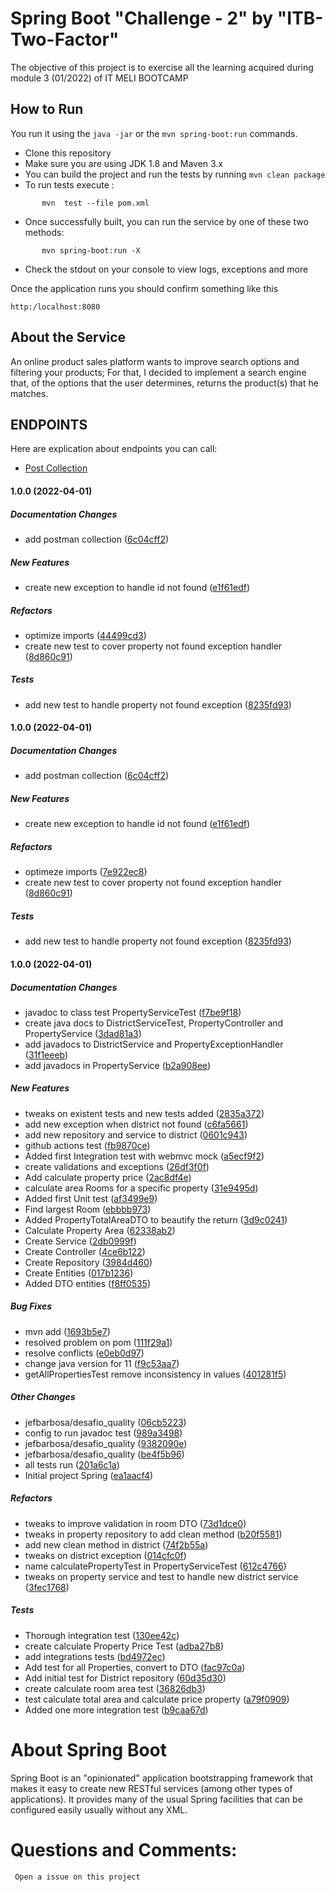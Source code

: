 # Spring Boot "Challenge - 2" by "ITB-Two-Factor"


The objective of this project is to exercise all the learning acquired during module 3 (01/2022) of IT MELI BOOTCAMP


## How to Run 

You run it using the ```java -jar``` or the ```mvn spring-boot:run``` commands.

* Clone this repository 
* Make sure you are using JDK 1.8 and Maven 3.x
* You can build the project and run the tests by running ```mvn clean package```
* To run tests execute : 
```
       mvn  test --file pom.xml
```
* Once successfully built, you can run the service by one of these two methods:
```
       mvn spring-boot:run -X 
```
* Check the stdout on your console to view logs, exceptions  and more 

Once the application runs you should confirm  something like this

```
http:/localhost:8080
```

## About the Service

An online product sales platform wants to improve search options and
filtering your products; For that, I decided to implement a search engine that,
of the options that the user determines, returns the product(s) that he
matches.

## ENDPOINTS 
Here are explication about endpoints you can call:

 * [Post Collection ](/desafio_quality.postman_collection.json)

#### 1.0.0 (2022-04-01)

##### Documentation Changes

*  add postman collection ([6c04cff2](https://github.com/jefbarbosa/desafio_quality/commit/6c04cff2b1f78f43832fa2d99b12094ecb13e992))

##### New Features

*  create new exception to handle id not found ([e1f61edf](https://github.com/jefbarbosa/desafio_quality/commit/e1f61edf3fd2d0ad622bdda266a7b836a87899ac))

##### Refactors

*  optimize imports ([44499cd3](https://github.com/jefbarbosa/desafio_quality/commit/44499cd37009a82861c1e9438852bbee7f25eb60))
*  create new test to cover property not found exception handler ([8d860c91](https://github.com/jefbarbosa/desafio_quality/commit/8d860c9117a4c6d78fa141feebcd9a715fcfb11e))

##### Tests

*  add new test to handle property not found exception ([8235fd93](https://github.com/jefbarbosa/desafio_quality/commit/8235fd93afa4b679cbd8f41a801458a2ac1db021))

#### 1.0.0 (2022-04-01)

##### Documentation Changes

*  add postman collection ([6c04cff2](https://github.com/jefbarbosa/desafio_quality/commit/6c04cff2b1f78f43832fa2d99b12094ecb13e992))

##### New Features

*  create new exception to handle id not found ([e1f61edf](https://github.com/jefbarbosa/desafio_quality/commit/e1f61edf3fd2d0ad622bdda266a7b836a87899ac))

##### Refactors

*  optimeze imports ([7e922ec8](https://github.com/jefbarbosa/desafio_quality/commit/7e922ec8d18c928d6f24958f8c229a71eca27bfd))
*  create new test to cover property not found exception handler ([8d860c91](https://github.com/jefbarbosa/desafio_quality/commit/8d860c9117a4c6d78fa141feebcd9a715fcfb11e))

##### Tests

*  add new test to handle property not found exception ([8235fd93](https://github.com/jefbarbosa/desafio_quality/commit/8235fd93afa4b679cbd8f41a801458a2ac1db021))

#### 1.0.0 (2022-04-01)

##### Documentation Changes

*  javadoc to class test PropertyServiceTest ([f7be9f18](https://github.com/jefbarbosa/desafio_quality/commit/f7be9f18762de289d6c72c38d7927811ee1d31bb))
*  create java docs to DistrictServiceTest, PropertyController and PropertyService ([3dad81a3](https://github.com/jefbarbosa/desafio_quality/commit/3dad81a30f760020b3d31b259d14d96432f81b72))
*  add javadocs to DistrictService and PropertyExceptionHandler ([31f1eeeb](https://github.com/jefbarbosa/desafio_quality/commit/31f1eeebf163f9386bec364eb8d4b69392b63b98))
*  add javadocs in PropertyService ([b2a908ee](https://github.com/jefbarbosa/desafio_quality/commit/b2a908eef8a4965149ce20115ac64bc131ae0d16))

##### New Features

*  tweaks on existent tests and new tests added ([2835a372](https://github.com/jefbarbosa/desafio_quality/commit/2835a372fc924e205eb4a1ed53448dcf342a2564))
*  add new exception when district not found ([c6fa5661](https://github.com/jefbarbosa/desafio_quality/commit/c6fa5661931640f9d8fb37dbfdb90ae0d2dfa13e))
*  add new repository and service to district ([0601c943](https://github.com/jefbarbosa/desafio_quality/commit/0601c943f7232185c8c1d434bd8581c011badda1))
*  github actions test ([fb9870ce](https://github.com/jefbarbosa/desafio_quality/commit/fb9870ce26951f82c46f8c12afc06c812caad018))
*  Added first Integration test with webmvc mock ([a5ecf9f2](https://github.com/jefbarbosa/desafio_quality/commit/a5ecf9f2d11b02bf3c11aeecd2ba331565f0692c))
*  create validations and exceptions ([26df3f0f](https://github.com/jefbarbosa/desafio_quality/commit/26df3f0fc3cb47b6a907e165b316a5e42a80a01f))
*  Add calculate property price ([2ac8df4e](https://github.com/jefbarbosa/desafio_quality/commit/2ac8df4e0d40363d33f38e1cd6d4f27fbf74d307))
*  calculate area Rooms for a specific property ([31e9495d](https://github.com/jefbarbosa/desafio_quality/commit/31e9495d2e2e4e0405e929f54082767d82d6f4bd))
*  Added first Unit test ([af3499e9](https://github.com/jefbarbosa/desafio_quality/commit/af3499e918a0810228d0bd22a86467b81a5c7a20))
*  Find largest Room ([ebbbb973](https://github.com/jefbarbosa/desafio_quality/commit/ebbbb9732fbc259666bb1e0fbf2ca5f966e29333))
*  Added PropertyTotalAreaDTO to beautify the return ([3d9c0241](https://github.com/jefbarbosa/desafio_quality/commit/3d9c024138d603fd2d4f93029e2a863b7919812b))
*  Calculate Property Area ([62338ab2](https://github.com/jefbarbosa/desafio_quality/commit/62338ab22aa71067ad00dd8692656019155acdf3))
*  Create Service ([2db0999f](https://github.com/jefbarbosa/desafio_quality/commit/2db0999f904f1ce63fad238d3a5cb78eb5838549))
*  Create Controller ([4ce6b122](https://github.com/jefbarbosa/desafio_quality/commit/4ce6b1221b3d489fa28795ef7fc8b880d32e6757))
*  Create Repository ([3984d460](https://github.com/jefbarbosa/desafio_quality/commit/3984d460964f3057cc668c6d4022ff8153b9d2f7))
*  Create Entities ([017b1236](https://github.com/jefbarbosa/desafio_quality/commit/017b1236e1612b0c2704d2f2b28225500dcb3fd7))
*  Added DTO entities ([f8ff0535](https://github.com/jefbarbosa/desafio_quality/commit/f8ff0535e635052131e98a3eb1361d1b7b82246d))

##### Bug Fixes

*  mvn add ([1693b5e7](https://github.com/jefbarbosa/desafio_quality/commit/1693b5e788d5cdf43a94f8e403a619ad56e5281d))
*  resolved problem on pom ([111f29a1](https://github.com/jefbarbosa/desafio_quality/commit/111f29a190e71c091cb7e7bb64fcee5864021829))
*  resolve conflicts ([e0eb0d97](https://github.com/jefbarbosa/desafio_quality/commit/e0eb0d9707c5e9ddae59918af93eca648b5c4da5))
*  change java version for 11 ([f9c53aa7](https://github.com/jefbarbosa/desafio_quality/commit/f9c53aa7a0f3c5abc97ceb4bf7c4aeb0a0457e73))
*  getAllPropertiesTest remove inconsistency in values ([401281f5](https://github.com/jefbarbosa/desafio_quality/commit/401281f51573b24372f7304f33e39ba2e25c8134))

##### Other Changes

* jefbarbosa/desafio_quality ([06cb5223](https://github.com/jefbarbosa/desafio_quality/commit/06cb52236bf489ab543f8966621a05fe3db9d689))
*  config to run javadoc test ([989a3498](https://github.com/jefbarbosa/desafio_quality/commit/989a3498dd9256cd43791566711df528bb6c89d1))
* jefbarbosa/desafio_quality ([9382090e](https://github.com/jefbarbosa/desafio_quality/commit/9382090e3131fdd5675999809c466dbc2dbeceaa))
* jefbarbosa/desafio_quality ([be4f5b96](https://github.com/jefbarbosa/desafio_quality/commit/be4f5b96d40596633926d2c4088f4c12399b312d))
*  all tests run ([201a6c1a](https://github.com/jefbarbosa/desafio_quality/commit/201a6c1a29c4242e7fa64536ddfdf06f43c88540))
*  Initial project Spring ([ea1aacf4](https://github.com/jefbarbosa/desafio_quality/commit/ea1aacf4f735ee0c6b4b79018dce80ff36bd302f))

##### Refactors

*  tweaks to improve validation in room DTO ([73d1dce0](https://github.com/jefbarbosa/desafio_quality/commit/73d1dce0f59f040daf0fdc0566fae3d85f4d9266))
*  tweaks in property repository to add clean method ([b20f5581](https://github.com/jefbarbosa/desafio_quality/commit/b20f5581f267c652bfca65b40f465f132b8f6c43))
*  add new clean method in district ([74f2b55a](https://github.com/jefbarbosa/desafio_quality/commit/74f2b55a0422e5aebf82df0cb41c051ac49ca9ca))
*  tweaks on district exception ([014cfc0f](https://github.com/jefbarbosa/desafio_quality/commit/014cfc0fe4c61ac30916fcdf23d45ed27ba7720f))
*  name calculatePropertyTest in PropertyServiceTest ([612c4766](https://github.com/jefbarbosa/desafio_quality/commit/612c4766d1bb7463df612ea07a922e7b1a39b7e3))
*  tweaks on property service and test to handle new district service ([3fec1768](https://github.com/jefbarbosa/desafio_quality/commit/3fec17684eb0d30ab05b5921f7d23c62b043e82d))

##### Tests

*  Thorough integration test ([130ee42c](https://github.com/jefbarbosa/desafio_quality/commit/130ee42c7f7b82906ee848c1bdd8d98b0b0569ba))
*  create calculate Property Price Test ([adba27b8](https://github.com/jefbarbosa/desafio_quality/commit/adba27b8603a8430c8d076bd4d62be9787fa8006))
*  add integrations tests ([bd4972ec](https://github.com/jefbarbosa/desafio_quality/commit/bd4972ec5358429e30b1381ab5b2fd595b68ce59))
*  Add test for all Properties, convert to DTO ([fac97c0a](https://github.com/jefbarbosa/desafio_quality/commit/fac97c0a9f08859e54710f0b9b34221093c93d54))
*  Add initial test for District repository ([60d35d30](https://github.com/jefbarbosa/desafio_quality/commit/60d35d309987edae6693a52ffd2ae9cde4850cd2))
*  create calculate room area test ([36826db3](https://github.com/jefbarbosa/desafio_quality/commit/36826db36b42d1084e1b9b034cd710036330753c))
*  test calculate total area and calculate price property ([a79f0909](https://github.com/jefbarbosa/desafio_quality/commit/a79f0909f8603760073e158a5d73eb5f6dc8a468))
*  Added one more integration test ([b9caa67d](https://github.com/jefbarbosa/desafio_quality/commit/b9caa67df31c7e79987e16f9644ba981efdf40c5))

# About Spring Boot

Spring Boot is an "opinionated" application bootstrapping framework that makes it easy to create new RESTful services (among other types of applications). It provides many of the usual Spring facilities that can be configured easily usually without any XML. 



# Questions and Comments:
     Open a issue on this project 
